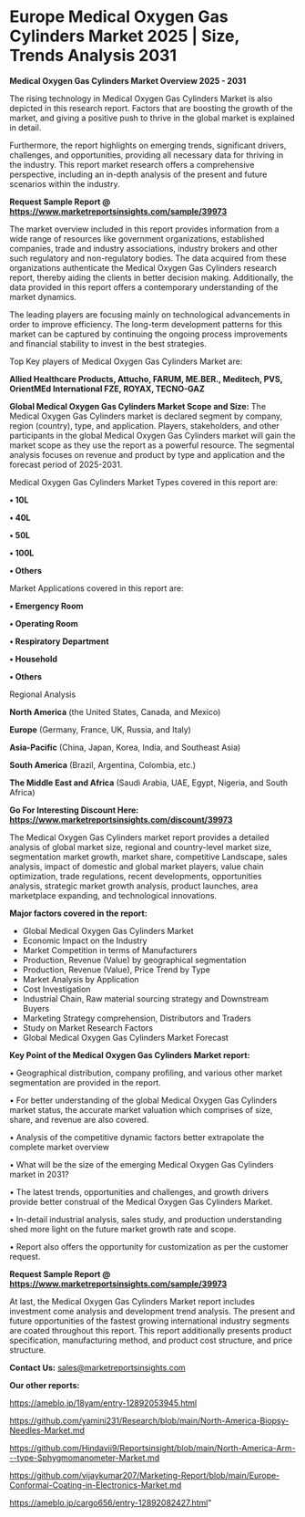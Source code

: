 # Europe Medical Oxygen Gas Cylinders Market 2025 | Size, Trends Analysis 2031

<Strong> Medical Oxygen Gas Cylinders Market Overview 2025 - 2031</strong>

The rising technology in Medical Oxygen Gas Cylinders Market is also depicted in this research report. Factors that are boosting the growth of the market, and giving a positive push to thrive in the global market is explained in detail.

Furthermore, the report highlights on emerging trends, significant drivers, challenges, and opportunities, providing all necessary data for thriving in the industry. This report market research offers a comprehensive perspective, including an in-depth analysis of the present and future scenarios within the industry.

<strong>Request Sample Report @ <a href=https://www.marketreportsinsights.com/sample/39973>https://www.marketreportsinsights.com/sample/39973</a></strong>

The market overview included in this report provides information from a wide range of resources like government organizations, established companies, trade and industry associations, industry brokers and other such regulatory and non-regulatory bodies. The data acquired from these organizations authenticate the Medical Oxygen Gas Cylinders research report, thereby aiding the clients in better decision making. Additionally, the data provided in this report offers a contemporary understanding of the market dynamics.

The leading players are focusing mainly on technological advancements in order to improve efficiency. The long-term development patterns for this market can be captured by continuing the ongoing process improvements and financial stability to invest in the best strategies.

Top Key players of Medical Oxygen Gas Cylinders Market are:

<strong>Allied Healthcare Products, Attucho, FARUM, ME.BER., Meditech, PVS, OrientMEd International FZE, ROYAX, TECNO-GAZ</strong>

<strong><b>Global Medical Oxygen Gas Cylinders Market Scope and Size:</b></strong>
The Medical Oxygen Gas Cylinders market is declared segment by company, region (country), type, and application. Players, stakeholders, and other participants in the global Medical Oxygen Gas Cylinders market will gain the market scope as they use the report as a powerful resource. The segmental analysis focuses on revenue and product by type and application and the forecast period of 2025-2031.

Medical Oxygen Gas Cylinders Market Types covered in this report are:

<strong>•  10L

•  40L

•  50L

•  100L

•  Others</strong>

Market Applications covered in this report are:

<strong>•  Emergency Room

•  Operating Room

•  Respiratory Department

•  Household

•  Others</strong> 

Regional Analysis

<strong>North America</strong> (the United States, Canada, and Mexico)

<strong>Europe</strong> (Germany, France, UK, Russia, and Italy)

<strong>Asia-Pacific</strong> (China, Japan, Korea, India, and Southeast Asia)

<strong>South America</strong> (Brazil, Argentina, Colombia, etc.)

<strong>The Middle East and Africa</strong> (Saudi Arabia, UAE, Egypt, Nigeria, and South Africa)

<strong>Go For Interesting Discount Here: <a href=https://www.marketreportsinsights.com/discount/39973>https://www.marketreportsinsights.com/discount/39973</a></strong>

The Medical Oxygen Gas Cylinders market report provides a detailed analysis of global market size, regional and country-level market size, segmentation market growth, market share, competitive Landscape, sales analysis, impact of domestic and global market players, value chain optimization, trade regulations, recent developments, opportunities analysis, strategic market growth analysis, product launches, area marketplace expanding, and technological innovations.

<strong><b>Major factors covered in the report:</b></strong>
<ul>
  <li>Global Medical Oxygen Gas Cylinders Market </li>
  <li>Economic Impact on the Industry</li>
  <li>Market Competition in terms of Manufacturers</li>
  <li>Production, Revenue (Value) by geographical segmentation</li>
  <li>Production, Revenue (Value), Price Trend by Type</li>
  <li>Market Analysis by Application</li>
  <li>Cost Investigation</li>
  <li>Industrial Chain, Raw material sourcing strategy and Downstream Buyers</li>
  <li>Marketing Strategy comprehension, Distributors and Traders</li>
  <li>Study on Market Research Factors</li>
  <li>Global Medical Oxygen Gas Cylinders Market Forecast</li>
</ul>

<strong><b>Key Point of the Medical Oxygen Gas Cylinders Market report:</b></strong>

• Geographical distribution, company profiling, and various other market segmentation are provided in the report.

• For better understanding of the global Medical Oxygen Gas Cylinders market status, the accurate market valuation which comprises of size, share, and revenue are also covered.

• Analysis of the competitive dynamic factors better extrapolate the complete market overview

• What will be the size of the emerging Medical Oxygen Gas Cylinders market in 2031?

• The latest trends, opportunities and challenges, and growth drivers provide better construal of the Medical Oxygen Gas Cylinders Market.

• In-detail industrial analysis, sales study, and production understanding shed more light on the future market growth rate and scope.

• Report also offers the opportunity for customization as per the customer request.

<strong>Request Sample Report @ <a href=https://www.marketreportsinsights.com/sample/39973>https://www.marketreportsinsights.com/sample/39973</a></strong>

At last, the Medical Oxygen Gas Cylinders Market report includes investment come analysis and development trend analysis. The present and future opportunities of the fastest growing international industry segments are coated throughout this report. This report additionally presents product specification, manufacturing method, and product cost structure, and price structure.

<strong>Contact Us:</strong>
sales@marketreportsinsights.com

<strong>Our other reports:</strong>

<a href=https://ameblo.jp/18yam/entry-12892053945.html>https://ameblo.jp/18yam/entry-12892053945.html</a>

<a href=https://github.com/yamini231/Research/blob/main/North-America-Biopsy-Needles-Market.md>https://github.com/yamini231/Research/blob/main/North-America-Biopsy-Needles-Market.md</a>

<a href=https://github.com/Hindavii9/Reportsinsight/blob/main/North-America-Arm---type-Sphygmomanometer-Market.md>https://github.com/Hindavii9/Reportsinsight/blob/main/North-America-Arm---type-Sphygmomanometer-Market.md</a>

<a href=https://github.com/vijaykumar207/Marketing-Report/blob/main/Europe-Conformal-Coating-in-Electronics-Market.md>https://github.com/vijaykumar207/Marketing-Report/blob/main/Europe-Conformal-Coating-in-Electronics-Market.md</a>

<a href=https://ameblo.jp/cargo656/entry-12892082427.html>https://ameblo.jp/cargo656/entry-12892082427.html</a>"
